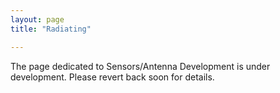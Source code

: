 ```yaml
---
layout: page
title: "Radiating"

---
```


The page dedicated to Sensors/Antenna Development is under development. Please revert back soon for details.
